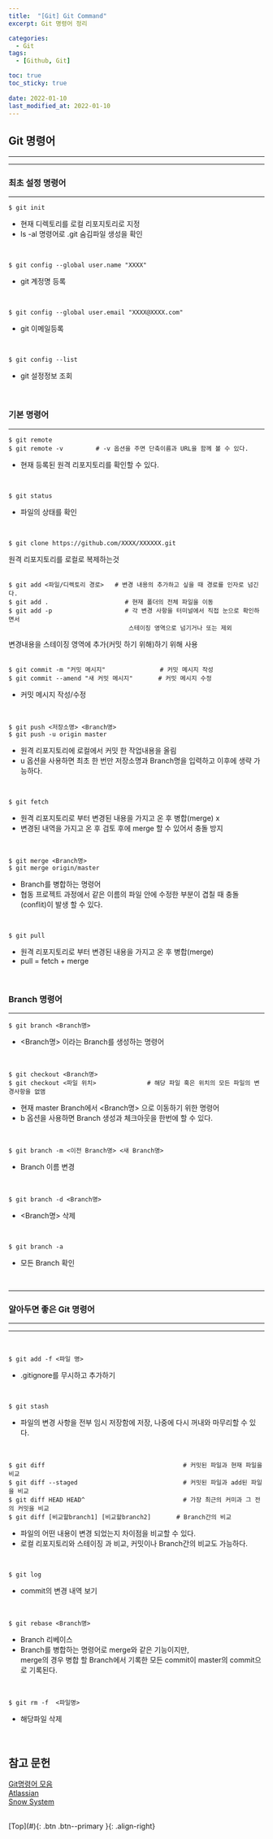 ```yaml
---
title:  "[Git] Git Command"
excerpt: Git 명령어 정리

categories:
  - Git
tags:
  - [Github, Git]

toc: true
toc_sticky: true
 
date: 2022-01-10
last_modified_at: 2022-01-10
---
```



## Git 명령어 <br>
---
---

### 최초 설정 명령어 <br>
---

```
$ git init
```
- 현재 디렉토리를 로컬 리포지토리로 지정
- ls -al 명령어로 .git 숨김파일 생성을 확인
 <br>

```
$ git config --global user.name "XXXX"
```
- git 계정명 등록 <br>
 <br>

```
$ git config --global user.email "XXXX@XXXX.com"
```
- git 이메일등록 <br>
 <br>

```
$ git config --list 
```
- git 설정정보 조회 <br>
 <br>


### 기본 명령어 <br>
---

```
$ git remote
$ git remote -v         # -v 옵션을 주면 단축이름과 URL을 함께 볼 수 있다.
```
- 현재 등록된 원격 리포지토리를 확인할 수 있다. <br>
 <br>

```
$ git status
```
- 파일의 상태를 확인 <br>
 <br>

```
$ git clone https://github.com/XXXX/XXXXXX.git
```
원격 리포지토리를 로컬로 복제하는것 <br>
 <br>

 ```
$ git add <파일/디렉토리 경로>   # 변경 내용의 추가하고 싶을 때 경로를 인자로 넘긴다.
$ git add .                     # 현재 폴더의 전체 파일을 이동
$ git add -p                    # 각 변경 사항을 터미널에서 직접 눈으로 확인하면서
                                  스테이징 영역으로 넘기거나 또는 제외
```
변경내용을 스테이징 영역에 추가(커밋 하기 위해)하기 위해 사용 <br>
 <br>


```
$ git commit -m "커밋 메시지"               # 커밋 메시지 작성
$ git commit --amend "새 커밋 메시지"       # 커밋 메시지 수정
```
- 커밋 메시지 작성/수정 <br>
 <br>

```
$ git push <저장소명> <Branch명>
$ git push -u origin master
```
- 원격 리포지토리에 로컬에서 커밋 한 작업내용을 올림
- u 옵션을 사용하면 최초 한 번만 저장소명과 Branch명을 입력하고 이후에 생략 가능하다. <br>
 <br>


```
$ git fetch
```
- 원격 리포지토리로 부터 변경된 내용을 가지고 온 후 병합(merge) x
- 변경된 내역을 가지고 온 후 검토 후에 merge 할 수 있어서 충돌 방지 <br>
 <br>


```
$ git merge <Branch명>
$ git merge origin/master
```
- Branch를 병합하는 명령어
- 협동 프로젝트 과정에서 같은 이름의 파일 안에 수정한 부분이 겹칠 때 충돌(conflit)이 발생 할 수 있다. <br>
 <br>


```
$ git pull
```
- 원격 리포지토리로 부터 변경된 내용을 가지고 온 후 병합(merge)
- pull = fetch + merge <br>
 <br>


### Branch 명령어 <br>
---

```
$ git branch <Branch명>
```
- <Branch명> 이라는 Branch를 생성하는 명령어 <br>
 <br>


```
$ git checkout <Branch명>
$ git checkout <파일 위치>              # 해당 파일 혹은 위치의 모든 파일의 변경사항을 없앰
```
- 현재 master Branch에서 <Branch명> 으로 이동하기 위한 명령어
- b 옵션을 사용하면 Branch 생성과 체크아웃을 한번에 할 수 있다. <br>
 <br>

```
$ git branch -m <이전 Branch명> <새 Branch명>
```
- Branch 이름 변경 <br>
 <br>


```
$ git branch -d <Branch명>
```
-  <Branch명> 삭제 <br>
 <br>


```
$ git branch -a
```
- 모든 Branch 확인 <br>
 <br>

---


### 알아두면 좋은 Git 명령어 <br>
--- 
---
<br>

```
$ git add -f <파일 명>
```
- .gitignore를 무시하고 추가하기 <br>
 <br>

 ```
$ git stash
```
- 파일의 변경 사항을 전부 임시 저장함에 저장, 나중에 다시 꺼내와 마무리할 수 있다.
 <br>


```
$ git diff                                      # 커밋된 파일과 현재 파일을 비교
$ git diff --staged                             # 커밋된 파일과 add된 파일을 비교         
$ git diff HEAD HEAD^                           # 가장 최근의 커미과 그 전의 커밋을 비교
$ git diff [비교할branch1] [비교할branch2]       # Branch간의 비교  
```
- 파일의 어떤 내용이 변경 되었는지 차이점을 비교할 수 있다.
- 로컬 리포지토리와 스테이징 과 비교, 커밋이나 Branch간의 비교도 가능하다. <br>
 <br>


```
$ git log
```
- commit의 변경 내역 보기 <br>
 <br>


```
$ git rebase <Branch명>
```
- Branch 리베이스
- Branch를 병합하는 명령어로 merge와 같은 기능이지만, <br>
  merge의 경우 병합 할 Branch에서 기록한 모든 commit이 master의 commit으로 기록된다. <br> 
 <br> 


```
$ git rm -f  <파일명>
```
- 해당파일 삭제 <br>
 <br>


## 참고 문헌

[Git명령어 모음](https://khs613.github.io/github/github-base/) <br>
[Atlassian](https://www.atlassian.com/git/glossary) <br>
[Snow System](https://snowsystem.net/git/git-command/git-rm/#) <br>


<br>
[Top](#){: .btn .btn--primary }{: .align-right}